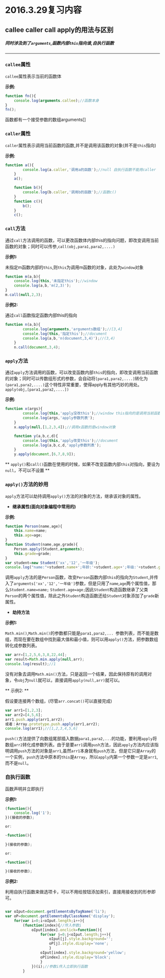 # 2016.3.29复习内容

## callee caller call apply的用法与区别

##### 同时涉及到了`arguments`,函数内部`this`指向谁,自执行函数
---

### `callee`属性

`callee`属性表示当前的函数体

**示例:**

``` javascript
function fn(){
	console.log(arguments.callee);//函数本身
}
fn();
```

函数都有一个接受参数的数组arguments[]

### `caller`属性

`caller`属性表示调用当前函数的函数,并不是调用该函数的对象(并不是`this`指向)

**示例:**

``` javascript
function a(){
		console.log(a.caller,'调用a的函数');//null 自执行函数不能用caller
	}
	a();

	function b(){
		console.log(b.caller,'调用b的函数');//函数c()
	}
	function c(){
		b();
	}
	c();
```

### `call`方法

通过`call`方法调用的函数，可以更改函数体内部this的指向问题，即改变调用当前函数的对象；同时可以传参,`call(obj,para1,para2,....)`

**示例1:**

未指定m函数内部的`this`,则`this`为调用m函数的对象，此处为`window`对象

```javascript
function m(a,b){
	console.log(this,'未指定this');//window
	console.log(a,b,'m(2,3)');
}
m.call(null,2,3);
```

**示例2:**

通过`call`函数指定函数内部this的指向

```javascript
function n(a,b){
		console.log(arguments,'arguments数组');//[3,4]
		console.log(this,'指定this');//document
		console.log(a,b,'n(document,3,4)');//(3,4)
	}
	n.call(document,3,4);

```

### `apply`方法

通过`apply`方法调用的函数，可以改变函数内部`this`的指向，即改变调用当前函数的对象；同时可以传数组形式的参数，会自动将`[para1,para2,....]`转化为`(para1,para2,....)`这个特性非常重要，使得apply有其他巧妙的用处。`apply(obj,[para1,para2,....])`

**示例:**

```javascript
function x(args){ 
		console.log(this,'apply没改this');//window this指向的是调用当前函数体的对象
		console.log(args,'apply参数列表');
	}
	x.apply(null,[1,2,3,4]);//调用x函数的是window对象

	function y(a,b,c,d){
		console.log(this,'apply改变this');//document
		console.log(a,b,c,d,'apply参数列表');
	}
	y.apply(document,[6,7,8,9]);
```

** `apply()`和`call()`函数在使用的时候，如果不改变函数内部`this`对指向，要设为`null`，不可以不设置 **

### `apply()`方法的妙用

`apply`方法可以劫持调用`apply()`方法的对象的方法，继承该对象的属性。

+ **继承属性(面向对象编程中常用的)**

**示例:**

``` javascript
function Person(name,age){
	this.name=name;
	this.age=age;
}
function Student(name,age,grade){
	Person.apply(Student,arguments);
	this.grade=grade;
}
var student=new Student('xx','12','一年级');
console.log("name:"+student.name+';年龄:'+student.age+';年级:'+student.grade);
```

调用`apply`方法的是`Person`函数，改变`Person`函数内部`this`的指向为`Student`,并传入了`arguments['xx','12','一年级']`参数，但是只用了`name`,`age`两个属性值，那么`Student.name=name;` `Student.age=age;`因此`Student`构造函数继承了父类`Person`的两个属性值，除此之外`Student`构造函数还给`Student`对象添加了`grade`新属性。

+ **劫持方法**

**示例1:**

`Math.min()`,`Math.min()`的参数都只能是`para1,para2,... `参数列表，而不能是数组，而现在要在数组中找到最大值和最小值，则可以用`apply()`方法，把参数数组转化成参数列表。

```javascript
var arr=[1,2,5,6,3,8,22,44];
var result=Math.min.apply(null,arr);
console.log(result);//1
```

没有对象去调用`Math.min()`方法，只是返回一个结果，因此保持原有的调用对象，令`obj`为`null`就可以，直接调用`apply(null,arr)`就可以。

** 示例2: **

假设要连接两个数组，(尽管`arr.concat()`可以直接完成)

```javascript
var arr1=[1,2,3];
var arr2=[4,5,6];
arr1.push.apply(arr1,arr2);
或者：Array.prototype.push.apply(arr1,arr2);
console.log(arr1);//[1,2,3,4,5,6]
```

`push()`方法提供了向数组尾部插入数据`para1,para2,...`的功能，要利用`apply`将数组`arr2`转化成参数列表。由于是要`arr1`调用`push`方法，因此`apply`方法内应该指明调用`push`方法的对象是`arr1`,虽然`arr1`本身就有`push`方法，但是它只是`Array`的一个实例，`push`方法中原本的`this`是`Array`，所以`apply`内第一个参数一定是`arr1`,而不是`null`。

### 自执行函数

函数声明并立即执行

**示例1:**

```javascript
(function(){
	console.log('1');
})(接收的参数);

or:

~function(){
	
}(接收的参数);

or:

+function(){
	
}(接收的参数);

```

**示例2:**

利用自执行函数来做选项卡，可以不用给按钮添加索引，直接用接收到的形参即可。

```javascript

var oIput=document.getElementsByTagName('li');
var oP=document.getElementsByClassName('display');
	for(var i=0;i<oIput.length;i++){
		(function(index){//传入参数i
			oIput[index].onclick=function(){
				for(var j=0;j<oIput.length;j++){
					oIput[j].style.background='';
					oP[j].style.display='none';
					}
				oIput[index].style.background='yellow';
				oP[index].style.display='block';
				}
			})(i);//参数i传入立即执行函数
		}

```
